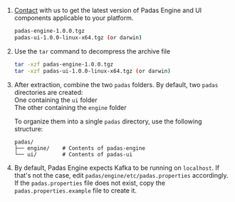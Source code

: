 1. [Contact](mailto:info@padas.io) with us to get the latest version of Padas Engine and UI components applicable to your platform. 

    ```bash 
    padas-engine-1.0.0.tgz
    padas-ui-1.0.0-linux-x64.tgz (or darwin)
    ```

2. Use the `tar` command to decompress the archive file

    ```sh
    tar -xzf padas-engine-1.0.0.tgz
    tar -xzf padas-ui-1.0.0-linux-x64.tgz (or darwin)
    ```

3. After extraction, combine the two `padas` folders. By default, two `padas` directories are created:  
    One containing the `ui` folder  
    The other containing the `engine` folder  

    To organize them into a single `padas` directory, use the following structure:

    ```text
    padas/
    ├── engine/    # Contents of padas-engine
    └── ui/        # Contents of padas-ui
    ```

4. By default, Padas Engine expects Kafka to be running on `localhost`.  If that's not the case, edit `padas/engine/etc/padas.properties` accordingly. If the `padas.properties` file does not exist, copy the `padas.properties.example` file to create it.

